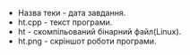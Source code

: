 - Назва теки - дата завдання.
- ht.cpp - текст програми.
- ht - скомпільований бінарний файл(Linux).
- ht.png - скріншот роботи програми.
